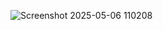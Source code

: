 ![Screenshot 2025-05-06 110208](https://github.com/user-attachments/assets/b791fdd9-a126-46df-a646-4bb9c02dbea1)
